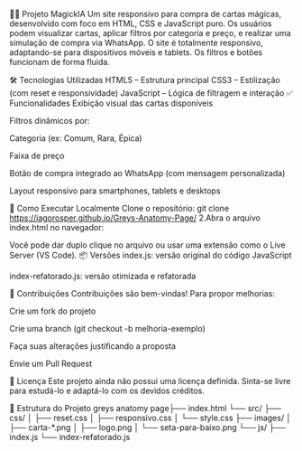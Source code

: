 🧙‍♂️ Projeto MagickIA
Um site responsivo para compra de cartas mágicas, desenvolvido com foco em HTML, CSS e JavaScript puro. Os usuários podem visualizar cartas, aplicar filtros por categoria e preço, e realizar uma simulação de compra via WhatsApp.
O site é totalmente responsivo, adaptando-se para dispositivos móveis e tablets. Os filtros e botões funcionam de forma fluida.

🛠️ Tecnologias Utilizadas
HTML5 – Estrutura principal
CSS3 – Estilização (com reset e responsividade)
JavaScript – Lógica de filtragem e interação
✅ Funcionalidades
Exibição visual das cartas disponíveis

Filtros dinâmicos por:

Categoria (ex: Comum, Rara, Épica)

Faixa de preço

Botão de compra integrado ao WhatsApp (com mensagem personalizada)

Layout responsivo para smartphones, tablets e desktops

🚀 Como Executar Localmente
Clone o repositório:
git clone https://iagorosper.github.io/Greys-Anatomy-Page/
2.Abra o arquivo index.html no navegador:

Você pode dar duplo clique no arquivo ou usar uma extensão como o Live Server (VS Code).
📦 Versões
index.js: versão original do código JavaScript

index-refatorado.js: versão otimizada e refatorada

🤝 Contribuições
Contribuições são bem-vindas! Para propor melhorias:

Crie um fork do projeto

Crie uma branch (git checkout -b melhoria-exemplo)

Faça suas alterações justificando a proposta

Envie um Pull Request

📝 Licença
Este projeto ainda não possui uma licença definida. Sinta-se livre para estudá-lo e adaptá-lo com os devidos créditos.

📁 Estrutura do Projeto
greys anatomy page├── index.html
└── src/
    ├── css/
    │   ├── reset.css
    │   ├── responsivo.css
    │   └── style.css
    ├── images/
    │   ├── carta-*.png
    │   ├── logo.png
    │   └── seta-para-baixo.png
    └── js/
        ├── index.js
        └── index-refatorado.js
